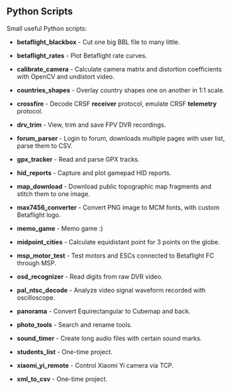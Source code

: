 ## Python Scripts

Small useful Python scripts:

* **betaflight_blackbox** - Cut one big BBL file to many little.

* **betaflight_rates** - Plot Betaflight rate curves.

* **calibrate_camera** - Calculate camera matrix and distortion coefficients with OpenCV and undistort video.

* **countries_shapes** - Overlay country shapes one on another in 1:1 scale.

* **crossfire** - Decode CRSF __receiver__ protocol, emulate CRSF __telemetry__ protocol.

* **drv_trim** - View, trim and save FPV DVR recordings.

* **forum_parser** - Login to forum, downloads multiple pages with user list, parse them to CSV.

* **gpx_tracker** - Read and parse GPX tracks.

* **hid_reports** - Capture and plot gamepad HID reports.

* **map_download** - Download public topographic map fragments and stitch them to one image.

* **max7456_converter** - Convert PNG image to MCM fonts, with custom Betaflight logo.

* **memo_game** - Memo game :)

* **midpoint_cities** - Calculate equidistant point for 3 points on the globe.

* **msp_motor_test** - Test motors and ESCs connected to Betaflight FC through MSP.

* **osd_recognizer** - Read digits from raw DVR video.

* **pal_ntsc_decode** - Analyze video signal waveform recorded with oscilloscope.

* **panorama** - Convert Equirectangular to Cubemap and back.

* **photo_tools** - Search and rename tools.

* **sound_timer** - Create long audio files with certain sound marks.

* **students_list** - One-time project.

* **xiaomi_yi_remote** - Control Xiaomi Yi camera via TCP.

* **xml_to_csv** - One-time project.